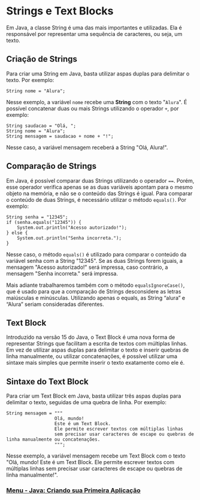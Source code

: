 # Strings e Text Blocks

Em Java, a classe String é uma das mais importantes e utilizadas. Ela é responsável por representar uma sequência de caracteres, ou seja, um texto.

## Criação de Strings

Para criar uma String em Java, basta utilizar aspas duplas para delimitar o texto. Por exemplo:

```
String nome = "Alura";
```

Nesse exemplo, a variável `nome` recebe uma **String** com o texto "`Alura`". É possível concatenar duas ou mais Strings utilizando o operador `+`, por exemplo:

```
String saudacao = "Olá, ";
String nome = "Alura";
String mensagem = saudacao + nome + "!";
```

Nesse caso, a variável mensagem receberá a String "Olá, Alura!".

## Comparação de Strings

Em Java, é possível comparar duas Strings utilizando o operador `==`. Porém, esse operador verifica apenas se as duas variáveis apontam para o mesmo objeto na memória, e não se o conteúdo das Strings é igual. Para comparar o conteúdo de duas Strings, é necessário utilizar o método `equals()`. Por exemplo:

```
String senha = "12345";
if (senha.equals("12345")) {
    System.out.println("Acesso autorizado!");
} else {
    System.out.println("Senha incorreta.");
}
```

Nesse caso, o método `equals()` é utilizado para comparar o conteúdo da variável senha com a String "12345". Se as duas Strings forem iguais, a mensagem "Acesso autorizado!" será impressa, caso contrário, a mensagem "Senha incorreta." será impressa.

Mais adiante trabalharemos também com o método `equalsIgnoreCase()`, que é usado para que a comparação de Strings desconsidere as letras maiúsculas e minúsculas. Utilizando apenas o equals, as String “alura” e “Alura” seriam consideradas diferentes.

## Text Block

Introduzido na versão 15 do Java, o Text Block é uma nova forma de representar Strings que facilitam a escrita de textos com múltiplas linhas. Em vez de utilizar aspas duplas para delimitar o texto e inserir quebras de linha manualmente, ou utilizar concatenações, é possível utilizar uma sintaxe mais simples que permite inserir o texto exatamente como ele é.

## Sintaxe do Text Block

Para criar um Text Block em Java, basta utilizar três aspas duplas para delimitar o texto, seguidas de uma quebra de linha. Por exemplo:

```
String mensagem = """
                  Olá, mundo!
                  Este é um Text Block.
                  Ele permite escrever textos com múltiplas linhas
                  sem precisar usar caracteres de escape ou quebras de linha manualmente ou concatenações.
                  """;
```

Nesse exemplo, a variável mensagem recebe um Text Block com o texto "Olá, mundo! Este é um Text Block. Ele permite escrever textos com múltiplas linhas sem precisar usar caracteres de escape ou quebras de linha manualmente!".

### [Menu - Java: Criando sua Primeira Aplicação](./menu.md)